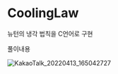 # CoolingLaw
뉴턴의 냉각 법칙을 C언어로 구현

풀이내용 

![KakaoTalk_20220413_165042727](https://user-images.githubusercontent.com/35417717/163128454-735a7f87-6d64-4779-84d4-e3032a98c8a1.jpg)
